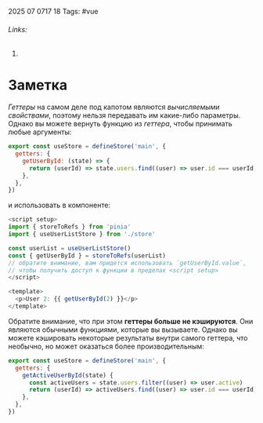 2025 07 0717 18
Tags: #vue 
###### Links: 
1) 
# Заметка
_Геттеры_ на самом деле под капотом являются _вычисляемыми свойствами_, поэтому нельзя передавать им какие-либо параметры. Однако вы можете вернуть функцию из _геттера_, чтобы принимать любые аргументы:
```js
export const useStore = defineStore('main', {
  getters: {
    getUserById: (state) => {
      return (userId) => state.users.find((user) => user.id === userId)
    },
  },
})
```
и использовать в компоненте:
```js
<script setup>
import { storeToRefs } from 'pinia'
import { useUserListStore } from './store'

const userList = useUserListStore()
const { getUserById } = storeToRefs(userList)
// обратите внимание, вам придется использовать `getUserById.value`,
// чтобы получить доступ к функции в пределах <script setup>
</script>

<template>
  <p>User 2: {{ getUserById(2) }}</p>
</template>
```
Обратите внимание, что при этом **геттеры больше не кэшируются**. Они являются обычными функциями, которые вы вызываете. Однако вы можете кэшировать некоторые результаты внутри самого геттера, что необычно, но может оказаться более производительным:
```js
export const useStore = defineStore('main', {
  getters: {
    getActiveUserById(state) {
      const activeUsers = state.users.filter((user) => user.active)
      return (userId) => activeUsers.find((user) => user.id === userId)
    },
  },
})
```